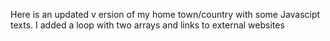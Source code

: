 Here is an updated v ersion of my home town/country with some Javascipt texts. 
I added a loop with two arrays and links to external websites
